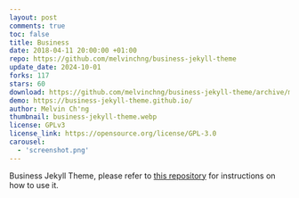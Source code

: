 ```yaml
---
layout: post
comments: true
toc: false
title: Business
date: 2018-04-11 20:00:00 +01:00
repo: https://github.com/melvinchng/business-jekyll-theme
update_date: 2024-10-01
forks: 117
stars: 60
download: https://github.com/melvinchng/business-jekyll-theme/archive/master.zip
demo: https://business-jekyll-theme.github.io/
author: Melvin Ch'ng
thumbnail: business-jekyll-theme.webp
license: GPLv3
license_link: https://opensource.org/license/GPL-3.0
carousel:
  - 'screenshot.png'
---
```


Business Jekyll Theme, please refer to [this repository](https://github.com/melvinchng/business-jekyll-theme) for instructions on how to use it.
